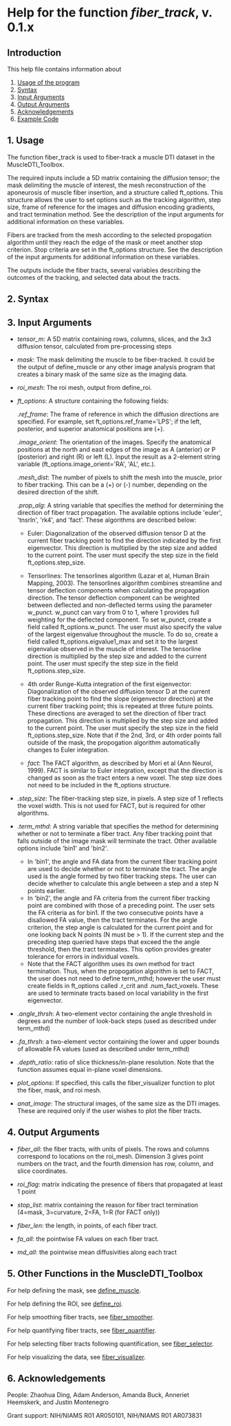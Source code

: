 # Help for the function <i>fiber_track</i>, v. 0.1.x

## Introduction

This help file contains information about
1) [Usage of the program](https://github.com/bdamon/MuscleDTI_Toolbox/blob/master/Help/Help%20for%20fiber_track.md#1-usage)
2) [Syntax](https://github.com/bdamon/MuscleDTI_Toolbox/blob/master/Help/Help%20for%20fiber_track.md#2-Syntax)
3) [Input Arguments](https://github.com/bdamon/MuscleDTI_Toolbox/blob/master/Help/Help%20for%20fiber_track.md#3-Input-Arguments)
4) [Output Arguments](https://github.com/bdamon/MuscleDTI_Toolbox/blob/master/Help/Help%20for%20fiber_track.md#4-Output-Arguments)
5) [Acknowledgements](https://github.com/bdamon/MuscleDTI_Toolbox/blob/master/Help/Help%20for%20fiber_track.md#5-Acknowledgements)
6) [Example Code](https://github.com/bdamon/MuscleDTI_Toolbox/blob/master/Help/Help%20for%20fiber_track.md#6-Example-Code)


## 1. Usage

The function fiber_track is used to fiber-track a muscle DTI dataset in the MuscleDTI_Toolbox. 
   
The required inputs include a 5D matrix containing the diffusion tensor; the mask delimiting the muscle of interest, the mesh reconstruction of the aponeurosis of muscle fiber insertion, and a structure called ft_options.  This structure allows the user to set options such as the tracking algorithm, step size, frame of reference for the images and diffusion encoding gradients, and tract termination method. See the description of the input arguments for additional information on these variables.

Fibers are tracked from the mesh according to the selected propogation algorithm until they reach the edge of the mask or meet another stop criterion.  Stop criteria are set in the ft_options structure. See the description of the input arguments for additional information on these variables. 
   
The outputs include the fiber tracts, several variables describing the outcomes of the tracking, and selected data about the tracts.

## 2. Syntax

## 3. Input Arguments

* <i>tensor_m</i>: A 5D matrix containing rows, columns, slices, and the 3x3 diffusion tensor, calculated from pre-processing steps

* <i>mask</i>: The mask delimiting the muscle to be fiber-tracked. It could be the output of define_muscle or any other image analysis program that creates a binary mask of the same size as the imaging data.   

* <i>roi_mesh</i>: The roi mesh, output from define_roi.  

* <i>ft_options</i>: A structure containing the following fields:

  <i>.ref_frame</i>: The frame of reference in which the diffusion directions are specified. For example, set ft_options.ref_frame='LPS'; if the left, posterior, and superior anatomical positions are (+).

  <i>.image_orient</i>: The orientation of the images. Specify the anatomical positions at the north and east edges of the image as A (anterior) or P (posterior) and right (R) or left (L).  Input the result as a 2-element string variable (ft_options.image_orient='RA', 'AL', etc.).

  <i>.mesh_dist</i>: The number of pixels to shift the mesh into the muscle, prior to fiber tracking. This can be a (+) or (-) number, depending on the desired direction of the shift.

  <i>.prop_alg</i>: A string variable that specifies the method for determining the direction of fiber tract propagation. The available options include 'euler', 'tnsrln', 'rk4', and 'fact'.  These algorithms are described below:

  * Euler: Diagonalization of the observed diffusion tensor D at the current fiber tracking point to find the direction indicated by the first eigenvector. This direction is multiplied by the step size and added to the current point. The user must specify the step size in the field ft_options.step_size.
  
  * Tensorlines: The tensorlines algorithm (Lazar et al, Human Brain Mapping, 2003). The tensorlines algorithm combines streamline and tensor deflection components when calculating the propagation direction. The tensor deflection component can be weighted between deflected and non-deflected terms using the parameter w_punct. w_punct can vary from 0 to 1, where 1 provides full weighting for the deflected component. To set w_punct, create a field called ft_options.w_punct. The user must also specify the value of the largest eigenvalue throughout the muscle. To do so, create a field called ft_options.eigvalue1_max and set it to the largest eigenvalue observed in the muscle of interest.  The tensorline direction is multiplied by the step size and added to the current point. The user must specify the step size in the field ft_options.step_size.
  
  * 4th order Runge-Kutta integration of the first eigenvector: Diagonalization of the observed diffusion tensor D at the current fiber tracking point to find the slope (eigenvector direction) at the current fiber tracking point; this is repeated at three future points. These directions are averaged to set the direction of fiber tract propagation. This direction is multiplied by the step size and added to the current point. The user must specify the step size in the field ft_options.step_size. Note that if the 2nd, 3rd, or 4th order points fall outside of the mask, the propogation algorithm automatically changes to Euler integration.
  
  * <i>fact</i>: The FACT algorithm, as described by Mori et al (Ann Neurol, 1999). FACT is similar to Euler integration, except that the direction is changed as soon as the tract enters a new voxel. The step size does not need to be included in the ft_options structure.

* <i>.step_size</i>: The fiber-tracking step size, in pixels. A step size of 1 reflects the voxel width. This is not used for FACT, but is required for other algorithms.

* <i>.term_mthd</i>: A string variable that specifies the method for determining whether or not to terminate a fiber tract. Any fiber tracking point that falls outside of the image mask will terminate the tract. Other available options include 'bin1' and 'bin2'. 

  * In 'bin1', the angle and FA data from the current fiber tracking point are used to decide whether or not to terminate the tract. The angle used is the angle formed by two fiber tracking steps. The user can decide whether to calculate this angle between a step and a step N points earlier. 
  * In 'bin2', the angle and FA criteria from the current fiber tracking point are combined with those of a preceding point. The user sets the FA criteria as for bin1. If the two consecutive points have a disallowed FA value, then the tract terminates. For the angle criterion, the step angle is calculated for the current point and for one looking back N points (N must be > 1). If the current step and the preceding step queried have steps that exceed the the angle threshold, then the tract terminates. This option provides greater tolerance for errors in individual voxels.
  * Note that the FACT algorithm uses its own method for tract termination. Thus, when the propogation algorithm is set to FACT, the user does not need to define term_mthd; however the user must create fields in ft_options called .r_crit and .num_fact_voxels. These are used to terminate tracts based on local variability in the first eigenvector.

* <i>.angle_thrsh</i>: A two-element vector containing the angle threshold in degrees and the number of look-back steps (used as described under term_mthd)

* <i>.fa_thrsh</i>: a two-element vector containing the lower and upper bounds of allowable FA values (used as described under term_mthd)

* <i>.depth_ratio</i>: ratio of slice thickness/in-plane resolution. Note that the function assumes equal in-plane voxel dimensions.

* <i>plot_options</i>: If specified, this calls the fiber_visualizer function to plot the fiber, mask, and roi mesh.
 
* <i>anat_image</i>: The structural images, of the same size as the DTI images.  These are required only if the user wishes to plot the fiber tracts.

## 4. Output Arguments
* <i>fiber_all</i>: the fiber tracts, with units of pixels. The rows and columns
   correspond to locations on the roi_mesh. Dimension 3 gives point numbers
   on the tract, and the fourth dimension has row, column, and slice coordinates.

* <i>roi_flag</i>: matrix indicating the presence of fibers that propagated at
   least 1 point

* <i>stop_list</i>: matrix containing the reason for fiber tract termination
   (4=mask, 3=curvature, 2=FA, 1=R (for FACT only))

* <i>fiber_len</i>: the length, in points, of each fiber tract. 

* <i>fa_all</i>: the pointwise FA values on each fiber tract.

* <i>md_all</i>: the pointwise mean diffusivities along each tract

## 5. Other Functions in the MuscleDTI_Toolbox

 For help defining the mask, see <a href="matlab: help define_muscle">define_muscle</a>.
 
 For help defining the ROI, see <a href="matlab: help define_roi">define_roi</a>.
 
 For help smoothing fiber tracts, see <a href="matlab: help fiber_smoother">fiber_smoother</a>.
 
 For help quantifying fiber tracts, see <a href="matlab: help fiber_quantifier">fiber_quantifier</a>.
 
 For help selecting fiber tracts following quantification, see <a href="matlab: help fiber_selector">fiber_selector</a>.
 
 For help visualizing the data, see <a href="matlab: help fiber_visualizer">fiber_visualizer</a>.

## 6. Acknowledgements

 People: Zhaohua Ding, Adam Anderson, Amanda Buck, Anneriet Heemskerk, and Justin Montenegro
 
 Grant support: NIH/NIAMS R01 AR050101, NIH/NIAMS R01 AR073831
